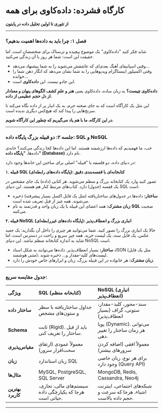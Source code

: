 # کارگاه فشرده: داده‌کاوی برای همه

**از تئوری تا اولین تحلیل داده در پایتون**

---

### فصل ۱: چرا باید به داده‌ها اهمیت بدهیم؟

شاید فکر کنید "داده‌کاوی" یک موضوع پیچیده و ترسناک برای متخصصان است. اما حقیقت این است: شما هر روز با آن زندگی می‌کنید.

*   وقتی اسپاتیفای آهنگ بعدی‌ای که عاشقش می‌شوید را به شما پیشنهاد می‌دهد...
*   وقتی اکسپلور اینستاگرام ویدیوهایی را به شما نشان می‌دهد که انگار ذهن شما را خوانده...
*   این جادو نیست. این **داده‌کاوی** است.

**داده‌کاوی چیست؟**
به زبان ساده، داده‌کاوی یعنی **هنر و علمِ کشف الگوهای پنهان و معنادار از دل حجم عظیمی از داده.**

این مثل یک کارآگاه است که به جای صحنه جرم، به یک انبار پر از داده نگاه می‌کند تا سرنخ‌هایی را پیدا کند که هیچ‌کس دیگری ندیده است.

**در این کارگاه، ما با هم یاد می‌گیریم که چطور این کارآگاه شویم.**

---
### جلسه ۲: دو قبیله بزرگ پایگاه داده: SQL و NoSQL

خب، ما فهمیدیم که داده‌ها ارزشمند هستند. اما این داده‌ها کجا زندگی می‌کنند؟ خانه‌ی داده‌ها، **"پایگاه داده" (Database)** نام دارد.

در دنیای داده، دو فلسفه یا "قبیله" اصلی برای ساختن این خانه‌ها وجود دارد:

**۱. قبیله SQL (پایگاه داده‌های رابطه‌ای): کتابخانه‌ای با قفسه‌بندی دقیق**

تصور کنید وارد یک کتابخانه بزرگ و منظم می‌شوید. هر کتابی (داده) یک جای مشخص در یک قفسه (جدول) دارد. کتاب‌های مرتبط کنار هم هستند. این دنیای SQL است.

*   **ساختار:** داده‌ها در جدول‌های ساختاریافته (مثل یک فایل اکسل بسیار پیشرفته) ذخیره می‌شوند. همه چیز از قبل تعریف شده است.
*   **زبان مشترک:** همه اعضای این قبیله با یک زبان واحد و قدرتمند به نام **SQL** صحبت می‌کنند.

**۲. قبیله NoSQL (پایگاه داده‌های غیررابطه‌ای): انباری بزرگ و انعطاف‌پذیر**

حالا یک انباری بزرگ را تصور کنید. شما می‌توانید هر چیزی را داخل آن بگذارید: یک جعبه عکس، یک فایل سند، یک لیست خرید. همه چیز سریع و راحت در دسترس است، اما شاید به اندازه کتابخانه منظم نباشد. این دنیای NoSQL است.

*   **ساختار:** بسیار انعطاف‌پذیر. داده‌ها می‌توانند به شکل اسناد JSON (مثل یک فایل متنی هوشمند)، لیست‌های کلید-مقدار و... ذخیره شوند.
*   **زبان مشترک:** هر خانواده در این قبیله بزرگ، زبان و ابزارهای خاص خودش را دارد.

---

### جدول مقایسه سریع:

| ویژگی          | SQL (کتابخانه منظم)                                 | NoSQL (انباری انعطاف‌پذیر)                                |
| :-------------- | :---------------------------------------------------- | :----------------------------------------------------------- |
| **ساختار داده** | جداول ساختاریافته با سطر و ستون‌های مشخص              | سند-محور، کلید-مقدار، ستونی، گراف (بسیار انعطاف‌پذیر)    |
| **Schema**      | ثابت (Rigid). باید از قبل ساختار را تعریف کنی.     | پویا (Dynamic). می‌توانی هر زمان ساختار را تغییر دهی.      |
| **مقیاس‌پذیری** | معمولاً عمودی (ارتقای سخت‌افزار سرور)                 | معمولاً افقی (اضافه کردن سرورهای بیشتر)                  |
| **زبان**         | زبان استاندارد SQL                                  | برای هر نوع، زبان خاصی وجود دارد (Query API)                 |
| **مثال‌ها**       | MySQL, PostgreSQL, SQL Server                         | MongoDB, Redis, Cassandra, Neo4j                             |
| **بهترین کاربرد** | سیستم‌های مالی، تجاری، هرجا که یکپارچگی داده حیاتی است. | شبکه‌های اجتماعی، اینترنت اشیاء، هرجا که سرعت و حجم داده بالاست. |

---
